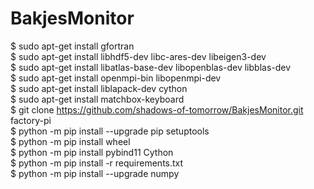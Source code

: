 # BakjesMonitor
$ sudo apt-get install gfortran <br/>
$ sudo apt-get install libhdf5-dev libc-ares-dev libeigen3-dev <br/>
$ sudo apt-get install libatlas-base-dev libopenblas-dev libblas-dev <br/>
$ sudo apt-get install openmpi-bin libopenmpi-dev <br/>
$ sudo apt-get install liblapack-dev cython <br/>
$ sudo apt-get install matchbox-keyboard <br/>
$ git clone https://github.com/shadows-of-tomorrow/BakjesMonitor.git factory-pi <br/>
$ python -m pip install --upgrade pip setuptools <br/>
$ python -m pip install wheel <br/>
$ python -m pip install pybind11 Cython <br/>
$ python -m pip install -r requirements.txt <br/>
$ python -m pip install --upgrade numpy <br/>
